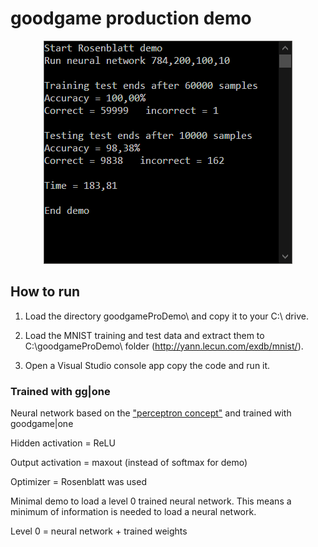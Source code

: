 # goodgame production demo

<p align="center">
<img src="https://raw.githubusercontent.com/grensen/goodgameExportDemo/master/figure1.png">
</p>

## How to run 
1. Load the directory goodgameProDemo\ and copy it to your C:\ drive.

2. Load the MNIST training and test data and extract them to C:\goodgameProDemo\ folder (http://yann.lecun.com/exdb/mnist/).

3. Open a Visual Studio console app copy the code and run it.


### Trained with gg|one

Neural network based on the ["perceptron concept"](https://github.com/grensen/perceptron_concept) and trained with goodgame|one

Hidden activation = ReLU

Output activation = maxout (instead of softmax for demo)

Optimizer = Rosenblatt was used

Minimal demo to load a level 0 trained neural network.
This means a minimum of information is needed to load a neural network.

Level 0 = neural network + trained weights
